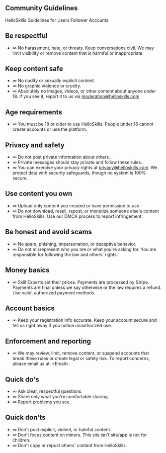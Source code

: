 <!-- image -->

## Community Guidelines

HelloSkills Guidelines for Users Follower Accounts

## Be respectful

- ∞ No harassment, hate, or threats. Keep conversations civil. We may limit visibility or remove content that is harmful or inappropriate.

## Keep content safe

- ∞ No nudity or sexually explicit content.
- ∞ No graphic violence or cruelty.
- ∞ Absolutely no images, videos, or other content about anyone under 18. If you see it, report it to us via moderation@helloskills.com

## Age requirements

- ∞ You must be 18 or older to use HelloSkills. People under 18 cannot create accounts or use the platform.

## Privacy and safety

- ∞ Do not post private information about others.
- ∞ Private messages should stay private and follow these rules.
- ∞ You can exercise your privacy rights at privacy@helloskills.com. We protect data with security safeguards, though no system is 100% secure.

## Use content you own

- ∞ Upload only content you created or have permission to use.
- ∞ Do not download, resell, repost, or monetize someone else's content from HelloSkills. Use our DMCA process to report infringement.

## Be honest and avoid scams

- ∞ No spam, phishing, impersonation, or deceptive behavior.
- ∞ Do not misrepresent who you are or what you're asking for. You are responsible for following the law and others' rights.

## Money basics

- ∞ Skill Experts set their prices. Payments are processed by Stripe. Payments are final unless we say otherwise or the law requires a refund. Use valid, authorized payment methods.

## Account basics

- ∞ Keep your registration info accurate. Keep your account secure and tell us right away if you notice unauthorized use.

## Enforcement and reporting

- ∞ We may review, limit, remove content, or suspend accounts that break these rules or create legal or safety risk. To report concerns, please email us at: &lt;Email&gt;.

## Quick do's

- ∞ Ask clear, respectful questions.
- ∞ Share only what you're comfortable sharing.
- ∞ Report problems you see.

## Quick don'ts

- ∞ Don't post explicit, violent, or hateful content.
- ∞ Don't focus content on minors. This site isn't site/app is not for children.
- ∞ Don't copy or repost others' content from HelloSkills.